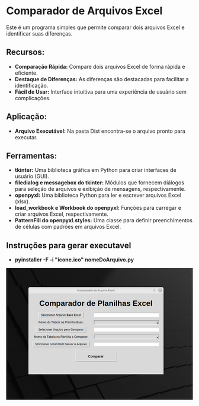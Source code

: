 # Comparador de Arquivos Excel

Este é um programa simples que permite comparar dois arquivos Excel e identificar suas diferenças.

## Recursos:

- **Comparação Rápida:** Compare dois arquivos Excel de forma rápida e eficiente.
- **Destaque de Diferenças:** As diferenças são destacadas para facilitar a identificação.
- **Fácil de Usar:** Interface intuitiva para uma experiência de usuário sem complicações.

## Aplicação:

- **Arquivo Executável:** Na pasta Dist encontra-se o arquivo pronto para executar.

## Ferramentas:

- **tkinter:** Uma biblioteca gráfica em Python para criar interfaces de usuário (GUI).
- **filedialog e messagebox do tkinter:** Módulos que fornecem diálogos para seleção de arquivos e exibição de mensagens, respectivamente.
- **openpyxl:** Uma biblioteca Python para ler e escrever arquivos Excel (xlsx).
- **load_workbook e Workbook do openpyxl:** Funções para carregar e criar arquivos Excel, respectivamente.
- **PatternFill do openpyxl.styles:** Uma classe para definir preenchimentos de células com padrões em arquivos Excel.

## Instruções para gerar executavel

- **pyinstaller -F -i "icone.ico" nomeDoArquivo.py**

![Imagem Ilustrativa](ManipuladorDeExcel.png)
